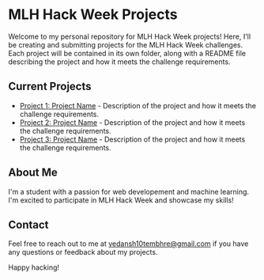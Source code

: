 # MLH Hack Week Projects

Welcome to my personal repository for MLH Hack Week projects! Here, I'll be creating and submitting projects for the MLH Hack Week challenges. Each project will be contained in its own folder, along with a README file describing the project and how it meets the challenge requirements.

## Current Projects

- [Project 1: Project Name](./project1) - Description of the project and how it meets the challenge requirements.
- [Project 2: Project Name](./project2) - Description of the project and how it meets the challenge requirements.
- [Project 3: Project Name](./project3) - Description of the project and how it meets the challenge requirements.

## About Me

I'm a student with a passion for web developement and machine learning. I'm excited to participate in MLH Hack Week and showcase my skills!

## Contact

Feel free to reach out to me at vedansh10tembhre@gmail.com if you have any questions or feedback about my projects.

Happy hacking!
